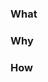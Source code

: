 ### What
<What is this change about>

### Why
<Why is this change necessary>

### How
<How is this change implemented>
